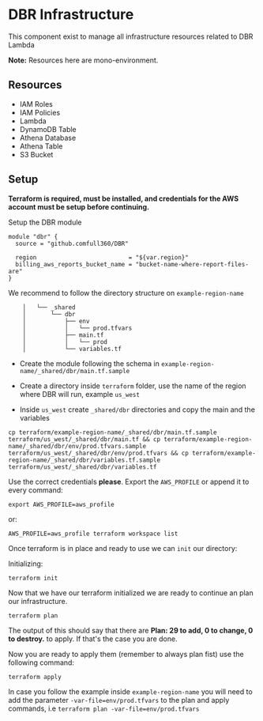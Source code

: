 # DBR Infrastructure

This component exist to manage all infrastructure resources related to DBR Lambda

**Note:** Resources here are mono-environment.

## Resources

- IAM Roles
- IAM Policies
- Lambda
- DynamoDB Table
- Athena Database
- Athena Table
- S3 Bucket

## Setup

**Terraform is required, must be installed, and credentials for the
AWS account must be setup before continuing.**

Setup the DBR module

```
module "dbr" {
  source = "github.comfull360/DBR"

  region                          = "${var.region}"
  billing_aws_reports_bucket_name = "bucket-name-where-report-files-are"
}

```

We recommend to follow the directory structure on `example-region-name`

```    ├── example-region-name
    │   └── _shared
    │       └── dbr
    │           ├── env
    │           │   └── prod.tfvars
    │           ├── main.tf
    │           │   └── prod
    │           └── variables.tf
```
- Create the module following the schema in `example-region-name/_shared/dbr/main.tf.sample`

- Create a directory inside `terraform` folder, use the name of the region where DBR will run, example `us_west`

- Inside `us_west` create `_shared/dbr` directories and copy the main and the variables

```
cp terraform/example-region-name/_shared/dbr/main.tf.sample terraform/us_west/_shared/dbr/main.tf && cp terraform/example-region-name/_shared/dbr/env/prod.tfvars.sample terraform/us_west/_shared/dbr/env/prod.tfvars && cp terraform/example-region-name/_shared/dbr/variables.tf.sample terraform/us_west/_shared/dbr/variables.tf
```

Use the correct credentials **please**. Export the `AWS_PROFILE` or append it to
every command:

    export AWS_PROFILE=aws_profile

or:

    AWS_PROFILE=aws_profile terraform workspace list

Once terraform is in place and ready to use we can `init` our directory:

Initializing:

    terraform init

Now that we have our terraform initialized we are ready to continue an plan our infrastructure.

    terraform plan

The output of this should say that there are **Plan: 29 to add, 0 to change, 0 to destroy.** to apply. If that's
the case you are done.

Now you are ready to apply them (remember to always plan fist) use the following command:

    terraform apply

In case you follow the example inside `example-region-name` you will need to add the parameter `-var-file=env/prod.tfvars` to the plan and apply commands, i.e `terraform plan -var-file=env/prod.tfvars`

